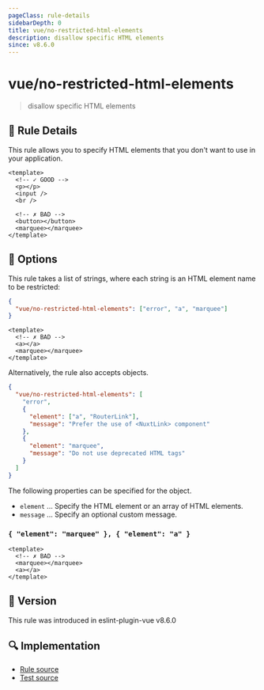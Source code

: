 ```yaml
---
pageClass: rule-details
sidebarDepth: 0
title: vue/no-restricted-html-elements
description: disallow specific HTML elements
since: v8.6.0
---
```


# vue/no-restricted-html-elements

> disallow specific HTML elements

## :book: Rule Details

This rule allows you to specify HTML elements that you don't want to use in your application.

<eslint-code-block :rules="{'vue/no-restricted-html-elements': ['error', 'marquee', 'button'] }">

```vue
<template>
  <!-- ✓ GOOD -->
  <p></p>
  <input />
  <br />

  <!-- ✗ BAD -->
  <button></button>
  <marquee></marquee>
</template>
```

</eslint-code-block>

## :wrench: Options

This rule takes a list of strings, where each string is an HTML element name to be restricted:

```json
{
  "vue/no-restricted-html-elements": ["error", "a", "marquee"]
}
```

<eslint-code-block :rules="{'vue/no-restricted-html-elements': ['error', 'a', 'marquee']}">

```vue
<template>
  <!-- ✗ BAD -->
  <a></a>
  <marquee></marquee>
</template>
```

</eslint-code-block>

Alternatively, the rule also accepts objects.

```json
{
  "vue/no-restricted-html-elements": [
    "error",
    {
      "element": ["a", "RouterLink"],
      "message": "Prefer the use of <NuxtLink> component"
    },
    {
      "element": "marquee",
      "message": "Do not use deprecated HTML tags"
    }
  ]
}
```

The following properties can be specified for the object.

- `element` ... Specify the HTML element or an array of HTML elements.
- `message` ... Specify an optional custom message.

### `{ "element": "marquee" }, { "element": "a" }`

<eslint-code-block :rules="{'vue/no-restricted-html-elements': ['error', { element: 'marquee' }, { element: 'a' }]}">

```vue
<template>
  <!-- ✗ BAD -->
  <marquee></marquee>
  <a></a>
</template>
```

</eslint-code-block>

## :rocket: Version

This rule was introduced in eslint-plugin-vue v8.6.0

## :mag: Implementation

- [Rule source](https://github.com/vuejs/eslint-plugin-vue/blob/master/lib/rules/no-restricted-html-elements.js)
- [Test source](https://github.com/vuejs/eslint-plugin-vue/blob/master/tests/lib/rules/no-restricted-html-elements.js)
